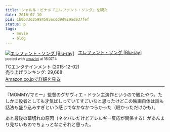 ```yaml
---
title: シャルル・ビナメ『エレファント・ソング』を観た
date: 2016-07-10
pid: 1b0b73d259845956cdd9d929ad937fef
status: p
tags:
   - movie
   - blog
---
```


<div class="amazlet-box" style="margin-bottom:0px;"><div class="amazlet-image" style="float:left;margin:0px 12px 1px 0px;"><a href="http://www.amazon.co.jp/exec/obidos/ASIN/B014R1EF94/dotimpact-22/ref=nosim/" name="amazletlink" target="_blank"><img src="http://ecx.images-amazon.com/images/I/511ts3KggSL._SL160_.jpg" alt="エレファント・ソング [Blu-ray]" style="border: none;" /></a></div><div class="amazlet-info" style="line-height:120%; margin-bottom: 10px"><div class="amazlet-name" style="margin-bottom:10px;line-height:120%"><a href="http://www.amazon.co.jp/exec/obidos/ASIN/B014R1EF94/dotimpact-22/ref=nosim/" name="amazletlink" target="_blank">エレファント・ソング [Blu-ray]</a><div class="amazlet-powered-date" style="font-size:80%;margin-top:5px;line-height:120%">posted with <a href="http://www.amazlet.com/" title="amazlet" target="_blank">amazlet</a> at 16.07.14</div></div><div class="amazlet-detail">TCエンタテインメント (2015-12-02)<br />売り上げランキング: 29,668<br /></div><div class="amazlet-sub-info" style="float: left;"><div class="amazlet-link" style="margin-top: 5px"><a href="http://www.amazon.co.jp/exec/obidos/ASIN/B014R1EF94/dotimpact-22/ref=nosim/" name="amazletlink" target="_blank">Amazon.co.jpで詳細を見る</a></div></div></div><div class="amazlet-footer" style="clear: left"></div></div>

---- 

『MOMMY/マミー』監督のグザヴィエ・ドラン主演作というので観たやつ。たしかに役者としても才気ばしっていてすごいなと思ったけどこの映画自体は話も話法も盛り込みすぎという感じでなかなかつらかった（眠かっただけかも）。

あと最後の幕切れの原因（ネタバレだけどアレルギー反応が関係する）があんまり見ないものでちょっとなにそれと思った。
